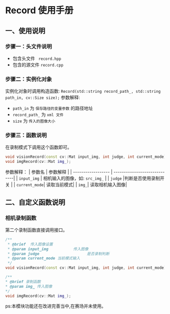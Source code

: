# Record 使用手册
## 一、使用说明
### 步骤一：头文件说明

- 包含头文件 ` record.hpp`
- 包含的源文件 `record.cpp`
### 步骤二：实例化对象

实例化对象时调用构造函数: `Record(std::string record_path_, std::string path_in, cv::Size size);`
参数解释:
- `path_in` 为 `保存路径的变量参数` 的路径地址
- `record_path_` 为 `xml 文件`
- `size` 为 `传入的图像大小`
### 步骤三：函数说明
在录制模式下调用这个函数即可。
```cpp
void visionRecord(const cv::Mat input_img, int judge, int current_mode);
void imgRecord(cv::Mat img_);
```
参数解释：
|      参数名         |           参数解释             |
| ------------------ | -----------------------------|
| `input_img`         | 相机输入的图像，如: `src_img_`   |
| `judge`    |判断是否使用录制开关              |
| `current_mode`| 读取当前模式|
| `img_`| 读取相机输入图像|
## 二、自定义函数说明
### 相机录制函数
第二个录制函数直接调用接口。

```cpp
/**
 * @brief  传入图像设置
 * @param input_img           传入图像
 * @param judge                     是否录制判断
 * @param current_mode 当前模式输入
 */
void visionRecord(const cv::Mat input_img, int judge, int current_mode);
```
```cpp
/**
* @brief 录制函数
* @param img_ 传入图像
*/ 
void imgRecord(cv::Mat img_);
```
ps:本模块功能还在改进完善当中,在赛场并未使用。
